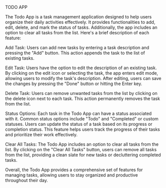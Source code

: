 TODO APP

The Todo App is a task management application designed to help users organize their daily activities effectively. It provides functionalities to add, edit, delete, and mark the status of tasks. Additionally, the app includes an option to clear all tasks from the list. Here's a brief description of each feature:

Add Task: Users can add new tasks by entering a task description and pressing the "Add" button. This action appends the task to the list of existing tasks.

Edit Task: Users have the option to edit the description of an existing task. By clicking on the edit icon or selecting the task, the app enters edit mode, allowing users to modify the task's description. After editing, users can save the changes by pressing the "Done" button or hitting the Enter key.

Delete Task: Users can remove unwanted tasks from the list by clicking on the delete icon next to each task. This action permanently removes the task from the list.

Status Options: Each task in the Todo App can have a status associated with it. Common status options include "Todo" and "Completed" or custom statuses. Users can update the status of a task based on its progress or completion status. This feature helps users track the progress of their tasks and prioritize their work effectively.

Clear All Tasks: The Todo App includes an option to clear all tasks from the list. By clicking on the "Clear All Tasks" button, users can remove all tasks from the list, providing a clean slate for new tasks or decluttering completed tasks.

Overall, the Todo App provides a comprehensive set of features for managing tasks, allowing users to stay organized and productive throughout their day.

